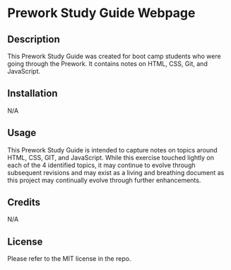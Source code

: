 # Prework Study Guide Webpage

## Description

This Prework Study Guide was created for boot camp students who were going through the Prework. It contains notes on HTML, CSS, Git, and JavaScript.

## Installation

N/A

## Usage

This Prework Study Guide is intended to capture notes on topics around HTML, CSS, GIT, and JavaScript.  While this exercise touched lightly on each of the 4 identified topics, it may continue to evolve through subsequent revisions and may exist as a living and breathing document as this project may continually evolve through further enhancements. 

## Credits

N/A

## License

Please refer to the MIT license in the repo.